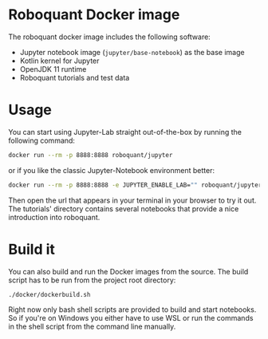 # Roboquant Docker image

The roboquant docker image includes the following software:
- Jupyter notebook image (`jupyter/base-notebook`) as the base image
- Kotlin kernel for Jupyter
- OpenJDK 11 runtime
- Roboquant tutorials and test data

# Usage

You can start using Jupyter-Lab straight out-of-the-box by running the following command:

```bash
docker run --rm -p 8888:8888 roboquant/jupyter
```

or if you like the classic Jupyter-Notebook environment better:

```bash
docker run --rm -p 8888:8888 -e JUPYTER_ENABLE_LAB="" roboquant/jupyter
```

Then open the url that appears in your terminal in your browser to try it out. The tutorials' directory contains several 
notebooks that provide a nice introduction into roboquant.

# Build it

You can also build and run the Docker images from the source. The build script has to be run from the project root
directory:

```shell
./docker/dockerbuild.sh
```

Right now only bash shell scripts are provided to build and start notebooks. So if you're on Windows you either have to 
use WSL or run the commands in the shell script from the command line manually.
